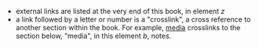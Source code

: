 - external links are listed at the very end of this book, in element _z_- a link followed by a letter or number is a "crosslink", a cross reference to another section within the book. For example, [media](/front/notes#media) crosslinks to the section below, "media", in this element _b_, notes.